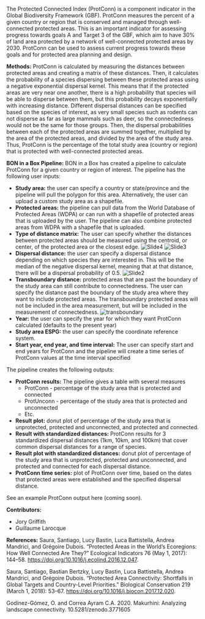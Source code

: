The Protected Connected Index (ProtConn) is a component indicator in the Global Biodiversity Framework (GBF). ProtConn measures the percent of a given country or region that is conserved and managed through well-connected protected areas. This is an important indicator for assessing progress towards goals A and Target 3 of the GBF, which aim to have 30% of land area protected by a network of well-connected protected areas by 2030. ProtConn can be used to assess current progress towards these goals and for protected area planning and design. 

**Methods:**
ProtConn is calculated by measuring the distances between protected areas and creating a matrix of these distances. Then, it calculates the probability of a species dispersing between these protected areas using a negative exponential dispersal kernel. This means that if the protected areas are very near one another, there is a high probability that species will be able to disperse between them, but this probability decays exponentially with increasing distance. Different dispersal distances can be specified based on the species of interest, as very small species such as rodents can not disperse as far as large mammals such as deer, so the connectedness would not be the same for those groups. Then, the dispersal probabilities between each of the protected areas are summed together, multiplied by the area of the protected areas, and divided by the area of the study area. Thus, ProtConn is the percentage of the total study area (country or region) that is protected with well-connected protected areas.

**BON in a Box Pipeline:**
BON in a Box has created a pipeline to calculate ProtConn for a given country or region of interest. The pipeline has the following user inputs:
* **Study area:** the user can specify a country or state/province and the pipeline will pull the polygon for this area. Alternatively, the user can upload a custom study area as a shapefile.
* **Protected areas:** the pipeline can pull data from the World Database of Protected Areas (WDPA) or can run with a shapefile of protected areas that is uploaded by the user. The pipeline can also combine protected areas from WDPA with a shapefile that is uploaded. 
* **Type of distance matrix:** The user can specify whether the distances between protected areas should be measured using the centroid, or center, of the protected area or the closest edge.
![Slide4](https://github.com/user-attachments/assets/8ffc8b34-8a1d-4101-ae82-c6e05ff160ae)
![Slide3](https://github.com/user-attachments/assets/1de25139-5933-44da-b6f9-6a02f6d4a815)
* **Dispersal distance:** the user can specify a dispersal distance depending on which species they are interested in. This will be the median of the negative dispersal kernel, meaning that at that distance, there will be a dispersal probability of 0.5.
![Slide2](https://github.com/user-attachments/assets/45857a20-80a8-4b0e-ab41-36f5ca40cba3)
* **Transboundary distance:** protected areas that are past the boundary of the study area can still contribute to connectedness. The user can specify the distance past the boundary of the study area where they want to include protected areas. The transboundary protected areas will not be included in the area measurement, but will be included in the measurement of connectedness.
![transboundary](https://github.com/user-attachments/assets/5d89c195-00b7-4915-bc17-20fdd6a28f9e)
* **Year:** the user can specify the year for which they want ProtConn calculated (defaults to the present year)
* **Study area ESPG:** the user can specify the coordinate reference system.
* **Start year, end year, and time interval:** The user can specify start and end years for ProtConn and the pipeline will create a time series of ProtConn values at the time interval specified

The pipeline creates the following outputs:
* **ProtConn results:** The pipeline gives a table with several measures
  * ProtConn - percentage of the study area that is protected and connected
  * ProtUnconn - percentage of the study area that is protected and unconnected
  * Etc.
* **Result plot:** donut plot of percentage of the study area that is unprotected, protected and unconnected, and protected and connected.
* **Result with standardized distances:** ProtConn results for 3 standardized dispersal distances (1km, 10km, and 100km) that cover common dispersal distances for a range of species.
* **Result plot with standardized distances:** donut plot of percentage of the study area that is unprotected, protected and unconnected, and protected and connected for each dispersal distance.
* **ProtConn time series:** plot of ProtConn over time, based on the dates that protected areas were established and the specified dispersal distance.

See an example ProtConn output here (coming soon).

**Contributors:**
* Jory Griffith
* Guillaume Larocque

**References:**
Saura, Santiago, Lucy Bastin, Luca Battistella, Andrea Mandrici, and Grégoire Dubois. “Protected Areas in the World’s Ecoregions: How Well Connected Are They?” Ecological Indicators 76 (May 1, 2017): 144–58. https://doi.org/10.1016/j.ecolind.2016.12.047.

Saura, Santiago, Bastian Bertzky, Lucy Bastin, Luca Battistella, Andrea Mandrici, and Grégoire Dubois. “Protected Area Connectivity: Shortfalls in Global Targets and Country-Level Priorities.” Biological Conservation 219 (March 1, 2018): 53–67. https://doi.org/10.1016/j.biocon.2017.12.020.

Godínez-Gómez, O. and Correa Ayram C.A. 2020. Makurhini: Analyzing landscape connectivity. 10.5281/zenodo.3771605



